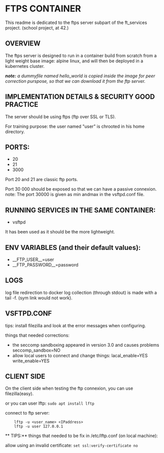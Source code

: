 # FTPS CONTAINER

This readme is dedicated to the ftps server subpart of the ft\_services
project. (school project, at 42.)

## OVERVIEW

The ftps server is designed to run in a container build from scratch from a
light weight base image: alpine linux, and will then be deployed in a
kubernetes cluster.

_**note:** a dummyfile named hello\_world is copied inside the image for peer
correction purspose, so that we can download it from the ftp server._

## IMPLEMENTATION DETAILS & SECURITY GOOD PRACTICE

The server should be using ftps (ftp over SSL or TLS).

For training purpose: the user named "user" is chrooted in his home directory.

## PORTS:
- 20
- 21
- 3000

Port 20 and 21 are classic ftp ports.

Port 30 000 should be exposed so that we can have a passive connexion.
note: The port 30000 is given as min andmax in the vsftpd.conf file.

## RUNNING SERVICES IN THE SAME CONTAINER:

- vsftpd

It has been used as it should be the more lightweight.

## ENV VARIABLES (and their default values):

- \_\_FTP_USER\_\_=user
- \_\_FTP_PASSWORD\_\_=password

## LOGS

log file redirection to docker log collection (through stdout) is made with a
tail -f. (sym link would not work).

## VSFTPD.CONF
	
tips: install filezilla and look at the error messages when configuring.

things that needed corrections:

-	the seccomp sandboxing appeared in version 3.0 and causes problems
	seccomp_sandbox=NO
-	allow local users to connect and change things:
	lacal_enable=YES
	write_enable=YES

## CLIENT SIDE
	
On the client side when testing the ftp connexion, you can use filezilla(easy).

or you can user lftp:
	```
	sudo apt install lftp
	```

connect to ftp server:
```	
	lftp -u <user_name> <IPaddress>
	lftp -u user 127.0.0.1
```
	
** TIPS:** things that needed to be fix in /etc/lftp.conf (on local machine):

allow using an invalid certificate:
	`set ssl:verify-certificate no`
